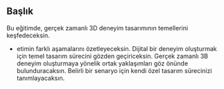 ## Başlık

Bu eğitimde, gerçek zamanlı 3D deneyim tasarımının temellerini keşfedeceksin.
- etimin farklı aşamalarını özetleyeceksin.
Dijital bir deneyim oluşturmak için temel tasarım sürecini gözden geçiriceksin.
Gerçek zamanlı 3B deneyim oluşturmaya yönelik ortak yaklaşımları göz önünde bulunduracaksın.
Belirli bir senaryo için kendi özel tasarım sürecinizi tanımlayacaksın.
